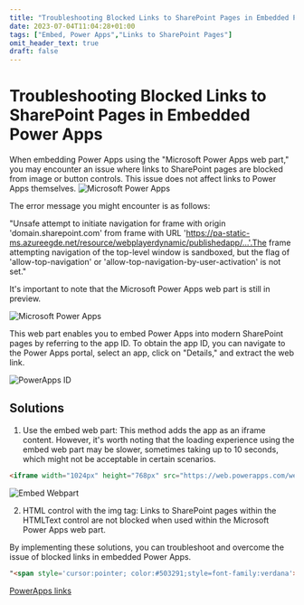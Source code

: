 ```yaml
---
title: "Troubleshooting Blocked Links to SharePoint Pages in Embedded Power Apps"
date: 2023-07-04T11:04:28+01:00
tags: ["Embed, Power Apps","Links to SharePoint Pages"]
omit_header_text: true
draft: false
---
```



# Troubleshooting Blocked Links to SharePoint Pages in Embedded Power Apps

When embedding Power Apps using the "Microsoft Power Apps web part," you may encounter an issue where links to SharePoint pages are blocked from image or button controls. This issue does not affect links to Power Apps themselves.
![Microsoft Power Apps](../images/links-not-working-in-embedded-power-apps/Link-to-SP-Pages-blocked.png)

The error message you might encounter is as follows:

"Unsafe attempt to initiate navigation for frame with origin 'domain.sharepoint.com' from frame with URL 'https://pa-static-ms.azureegde.net/resource/webplayerdynamic/publishedapp/...'.The frame attempting navigation of the top-level window is sandboxed, but the flag of 'allow-top-navigation' or 'allow-top-navigation-by-user-activation' is not set."

It's important to note that the Microsoft Power Apps web part is still in preview.

![Microsoft Power Apps](../images/links-not-working-in-embedded-power-apps/Microsoft-PowerApps-Preview.png)

This web part enables you to embed Power Apps into modern SharePoint pages by referring to the app ID. To obtain the app ID, you can navigate to the Power Apps portal, select an app, click on "Details," and extract the web link.

![PowerApps ID](../images/links-not-working-in-embedded-power-apps/PowerApps-ID.png)

## Solutions

1. Use the embed web part: This method adds the app as an iframe content. However, it's worth noting that the loading experience using the embed web part may be slower, sometimes taking up to 10 seconds, which might not be acceptable in certain scenarios.

```html
<iframe width="1024px" height="768px" src="https://web.powerapps.com/webplayer/iframeapp?source=iframe&amp;screenColor=rgba(104,101,171,1)&amp;appId=/providers/Microsoft.PowerApps/apps/<appID>&amp;ItemId="></iframe>
```  

![Embed Webpart](../images/links-not-working-in-embedded-power-apps/Microsoft-PowerApps-Preview.png)

2. HTML control with the img tag: Links to SharePoint pages within the HTMLText control are not blocked when used within the Microsoft Power Apps web part.

By implementing these solutions, you can troubleshoot and overcome the issue of blocked links in embedded Power Apps.

```html
"<span style='cursor:pointer; color:#503291;style=font-family:verdana'><b><a href='"&  varSiteUrl & "/SitePages/Page-Discover.aspx' target='_blank'><img width=100% , height= 100% src='" & varSiteUrl & "/SiteAssets/PowerApps_Images/Dashboard/stepDiscover.png'><img></span>"
```

[PowerApps links](../images/links-not-working-in-embedded-power-apps/LinkswithEmbeddedApps.gif)